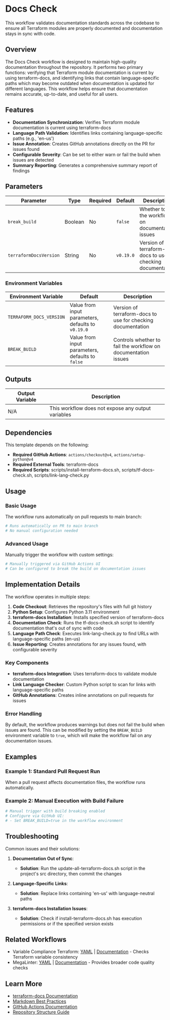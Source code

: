 # Docs Check

This workflow validates documentation standards across the codebase to ensure all Terraform modules are properly documented and documentation stays in sync with code.

## Overview

The Docs Check workflow is designed to maintain high-quality documentation throughout the repository. It performs two primary functions: verifying that Terraform module documentation is current by using terraform-docs, and identifying links that contain language-specific paths which may become outdated when documentation is updated for different languages. This workflow helps ensure that documentation remains accurate, up-to-date, and useful for all users.

## Features

- **Documentation Synchronization**: Verifies Terraform module documentation is current using terraform-docs
- **Language Path Validation**: Identifies links containing language-specific paths (e.g., 'en-us')
- **Issue Annotation**: Creates GitHub annotations directly on the PR for issues found
- **Configurable Severity**: Can be set to either warn or fail the build when issues are detected
- **Summary Reporting**: Generates a comprehensive summary report of findings

## Parameters

| Parameter              | Type    | Required | Default   | Description                                                 |
|------------------------|---------|----------|-----------|-------------------------------------------------------------|
| `break_build`          | Boolean | No       | `false`   | Whether to fail the workflow on documentation issues        |
| `terraformDocsVersion` | String  | No       | `v0.19.0` | Version of terraform-docs to use for checking documentation |

### Environment Variables

| Environment Variable     | Default                                            | Description                                                   |
|--------------------------|----------------------------------------------------|---------------------------------------------------------------|
| `TERRAFORM_DOCS_VERSION` | Value from input parameters, defaults to `v0.19.0` | Version of terraform-docs to use for checking documentation   |
| `BREAK_BUILD`            | Value from input parameters, defaults to `false`   | Controls whether to fail the workflow on documentation issues |

## Outputs

| Output Variable | Description                                        |
|-----------------|----------------------------------------------------|
| N/A             | This workflow does not expose any output variables |

## Dependencies

This template depends on the following:

- **Required GitHub Actions**: `actions/checkout@v4`, `actions/setup-python@v4`
- **Required External Tools**: terraform-docs
- **Required Scripts**: scripts/install-terraform-docs.sh, scripts/tf-docs-check.sh, scripts/link-lang-check.py

## Usage

### Basic Usage

The workflow runs automatically on pull requests to main branch:

```yaml
# Runs automatically on PR to main branch
# No manual configuration needed
```

### Advanced Usage

Manually trigger the workflow with custom settings:

```yaml
# Manually triggered via GitHub Actions UI
# Can be configured to break the build on documentation issues
```

## Implementation Details

The workflow operates in multiple steps:

1. **Code Checkout**: Retrieves the repository's files with full git history
2. **Python Setup**: Configures Python 3.11 environment
3. **terraform-docs Installation**: Installs specified version of terraform-docs
4. **Documentation Check**: Runs the tf-docs-check.sh script to identify documentation that's out of sync with code
5. **Language Path Check**: Executes link-lang-check.py to find URLs with language-specific paths (en-us)
6. **Issue Reporting**: Creates annotations for any issues found, with configurable severity

### Key Components

- **terraform-docs Integration**: Uses terraform-docs to validate module documentation
- **Link Language Checker**: Custom Python script to scan for links with language-specific paths
- **GitHub Annotations**: Creates inline annotations on pull requests for issues

### Error Handling

By default, the workflow produces warnings but does not fail the build when issues are found. This can be modified by setting the `BREAK_BUILD` environment variable to `true`, which will make the workflow fail on any documentation issues.

## Examples

### Example 1: Standard Pull Request Run

When a pull request affects documentation files, the workflow runs automatically.

### Example 2: Manual Execution with Build Failure

```yaml
# Manual trigger with build breaking enabled
# Configure via GitHub UI:
# - Set BREAK_BUILD=true in the workflow environment
```

## Troubleshooting

Common issues and their solutions:

1. **Documentation Out of Sync**:
   - **Solution**: Run the update-all-terraform-docs.sh script in the project's src directory, then commit the changes

2. **Language-Specific Links**:
   - **Solution**: Replace links containing 'en-us' with language-neutral paths

3. **terraform-docs Installation Issues**:
   - **Solution**: Check if install-terraform-docs.sh has execution permissions or if the specified version exists

## Related Workflows

- Variable Compliance Terraform: [YAML](../.github/workflows/variable-compliance-terraform.yml) | [Documentation](./.github/docs/variable-compliance-terraform.md) - Checks Terraform variable consistency
- MegaLinter: [YAML](../.github/workflows/mega-linter.yml) | [Documentation](./.github/docs/mega-linter.md) - Provides broader code quality checks

## Learn More

- [terraform-docs Documentation](https://terraform-docs.io/)
- [Markdown Best Practices](https://www.markdownguide.org/basic-syntax/)
- [GitHub Actions Documentation](https://docs.github.com/en/actions)
- [Repository Structure Guide](/README.md)
